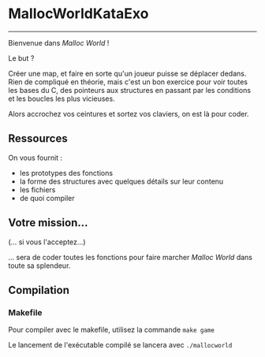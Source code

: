 # MallocWorldKataExo

-----

Bienvenue dans *Malloc World* !

Le but ?

Créer une map, et faire en sorte qu'un joueur puisse se déplacer dedans. Rien de compliqué en théorie, mais c'est un bon exercice pour voir toutes les bases du C, des pointeurs aux structures en passant par les conditions et les boucles les plus vicieuses.

Alors accrochez vos ceintures et sortez vos claviers, on est là pour coder.

## Ressources

On vous fournit :
- les prototypes des fonctions
- la forme des structures avec quelques détails sur leur contenu
- les fichiers
- de quoi compiler

## Votre mission…
(… si vous l'acceptez…)

… sera de coder toutes les fonctions pour faire marcher *Malloc World* dans toute sa splendeur.

## Compilation

### Makefile
Pour compiler avec le makefile, utilisez la commande `make game`

Le lancement de l'exécutable compilé se lancera avec `./mallocworld`
